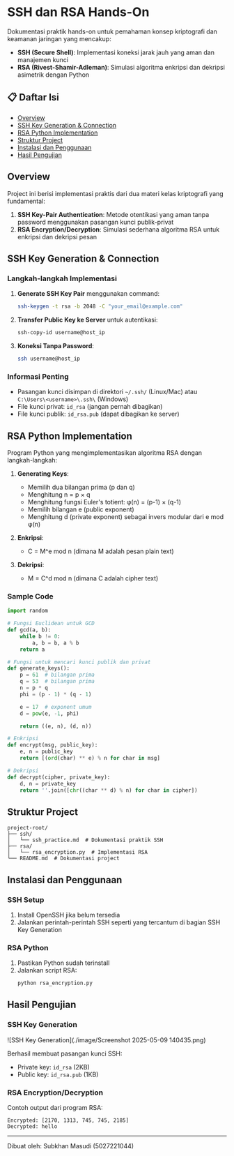 # SSH dan RSA Hands-On

Dokumentasi praktik hands-on untuk pemahaman konsep kriptografi dan keamanan jaringan yang mencakup:

- **SSH (Secure Shell)**: Implementasi koneksi jarak jauh yang aman dan manajemen kunci
- **RSA (Rivest-Shamir-Adleman)**: Simulasi algoritma enkripsi dan dekripsi asimetrik dengan Python

## 📋 Daftar Isi

- [Overview](#overview)
- [SSH Key Generation & Connection](#ssh-key-generation--connection)
- [RSA Python Implementation](#rsa-python-implementation)
- [Struktur Project](#struktur-project)
- [Instalasi dan Penggunaan](#instalasi-dan-penggunaan)
- [Hasil Pengujian](#hasil-pengujian)

## Overview

Project ini berisi implementasi praktis dari dua materi kelas kriptografi yang fundamental:

1. **SSH Key-Pair Authentication**: Metode otentikasi yang aman tanpa password menggunakan pasangan kunci publik-privat
2. **RSA Encryption/Decryption**: Simulasi sederhana algoritma RSA untuk enkripsi dan dekripsi pesan

## SSH Key Generation & Connection

### Langkah-langkah Implementasi

1. **Generate SSH Key Pair** menggunakan command:
   ```bash
   ssh-keygen -t rsa -b 2048 -C "your_email@example.com"
   ```

2. **Transfer Public Key ke Server** untuk autentikasi:
   ```bash
   ssh-copy-id username@host_ip
   ```

3. **Koneksi Tanpa Password**:
   ```bash
   ssh username@host_ip
   ```

### Informasi Penting

- Pasangan kunci disimpan di direktori `~/.ssh/` (Linux/Mac) atau `C:\Users\<username>\.ssh\` (Windows)
- File kunci privat: `id_rsa` (jangan pernah dibagikan)
- File kunci publik: `id_rsa.pub` (dapat dibagikan ke server)

## RSA Python Implementation

Program Python yang mengimplementasikan algoritma RSA dengan langkah-langkah:

1. **Generating Keys**:
   - Memilih dua bilangan prima (p dan q)
   - Menghitung n = p × q
   - Menghitung fungsi Euler's totient: φ(n) = (p-1) × (q-1)
   - Memilih bilangan e (public exponent)
   - Menghitung d (private exponent) sebagai invers modular dari e mod φ(n)

2. **Enkripsi**:
   - C = M^e mod n (dimana M adalah pesan plain text)

3. **Dekripsi**:
   - M = C^d mod n (dimana C adalah cipher text)

### Sample Code

```python
import random

# Fungsi Euclidean untuk GCD
def gcd(a, b):
    while b != 0:
        a, b = b, a % b
    return a

# Fungsi untuk mencari kunci publik dan privat
def generate_keys():
    p = 61  # bilangan prima
    q = 53  # bilangan prima
    n = p * q
    phi = (p - 1) * (q - 1)

    e = 17  # exponent umum
    d = pow(e, -1, phi)

    return ((e, n), (d, n))

# Enkripsi
def encrypt(msg, public_key):
    e, n = public_key
    return [(ord(char) ** e) % n for char in msg]

# Dekripsi
def decrypt(cipher, private_key):
    d, n = private_key
    return ''.join([chr((char ** d) % n) for char in cipher])
```

## Struktur Project

```
project-root/
├── ssh/
│   └── ssh_practice.md  # Dokumentasi praktik SSH
├── rsa/
│   └── rsa_encryption.py  # Implementasi RSA
└── README.md  # Dokumentasi project
```

## Instalasi dan Penggunaan

### SSH Setup

1. Install OpenSSH jika belum tersedia
2. Jalankan perintah-perintah SSH seperti yang tercantum di bagian SSH Key Generation

### RSA Python

1. Pastikan Python sudah terinstall
2. Jalankan script RSA:
   ```bash
   python rsa_encryption.py
   ```

## Hasil Pengujian

### SSH Key Generation

![SSH Key Generation](./image/Screenshot 2025-05-09 140435.png)

Berhasil membuat pasangan kunci SSH:
- Private key: `id_rsa` (2KB)
- Public key: `id_rsa.pub` (1KB)

### RSA Encryption/Decryption

Contoh output dari program RSA:
```
Encrypted: [2170, 1313, 745, 745, 2185]
Decrypted: hello
```

---

Dibuat oleh: Subkhan Masudi (5027221044)
